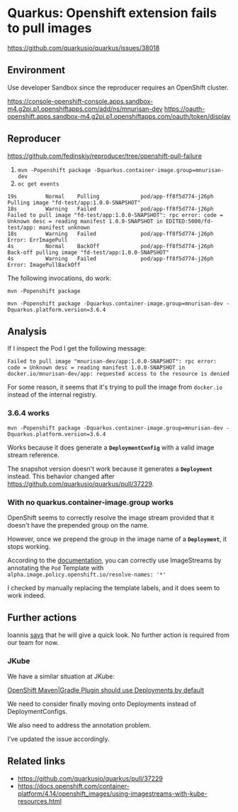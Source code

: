 # Quarkus: Openshift extension fails to pull images

https://github.com/quarkusio/quarkus/issues/38018

## Environment

Use developer Sandbox since the reproducer requires an OpenShift cluster.

https://console-openshift-console.apps.sandbox-m4.g2pi.p1.openshiftapps.com/add/ns/mnurisan-dev
https://oauth-openshift.apps.sandbox-m4.g2pi.p1.openshiftapps.com/oauth/token/display


## Reproducer

https://github.com/fedinskiy/reproducer/tree/openshift-pull-failure

1. `mvn -Popenshift package -Dquarkus.container-image.group=mnurisan-dev`
2. `oc get events`

```
19s         Normal    Pulling             pod/app-ff8f5d774-j26ph    Pulling image "fd-test/app:1.0.0-SNAPSHOT"
18s         Warning   Failed              pod/app-ff8f5d774-j26ph    Failed to pull image "fd-test/app:1.0.0-SNAPSHOT": rpc error: code = Unknown desc = reading manifest 1.0.0-SNAPSHOT in EDITED:5000/fd-test/app: manifest unknown
18s         Warning   Failed              pod/app-ff8f5d774-j26ph    Error: ErrImagePull
4s          Normal    BackOff             pod/app-ff8f5d774-j26ph    Back-off pulling image "fd-test/app:1.0.0-SNAPSHOT"
4s          Warning   Failed              pod/app-ff8f5d774-j26ph    Error: ImagePullBackOff
```

The following invocations, do work:
```
mvn -Popenshift package
```

```
mvn -Popenshift package -Dquarkus.container-image.group=mnurisan-dev -Dquarkus.platform.version=3.6.4
```

## Analysis

If I inspect the Pod I get the following message:

```
Failed to pull image "mnurisan-dev/app:1.0.0-SNAPSHOT": rpc error: code = Unknown desc = reading manifest 1.0.0-SNAPSHOT in docker.io/mnurisan-dev/app: requested access to the resource is denied
```

For some reason, it seems that it's trying to pull the image from `docker.io` instead of the internal registry.

### 3.6.4 works

```
mvn -Popenshift package -Dquarkus.container-image.group=mnurisan-dev -Dquarkus.platform.version=3.6.4
```

Works because it does generate a **`DeploymentConfig`** with a valid image stream reference.

The snapshot version doesn't work because it generates a **`Deployment`** instead.
This behavior changed after https://github.com/quarkusio/quarkus/pull/37229.


### With no quarkus.container-image.group works

OpenShift seems to correctly resolve the image stream provided that it doesn't have the prepended group on the name.

However, once we prepend the group in the image name of a **`Deployment`**, it stops working.

According to the [documentation](https://docs.openshift.com/container-platform/4.14/openshift_images/using-imagestreams-with-kube-resources.html), you can correctly use ImageStreams by annotating the `Pod` Template with `alpha.image.policy.openshift.io/resolve-names: '*'`

I checked by manually replacing the template labels, and it does seem to work indeed.

## Further actions

Ioannis [says](https://github.com/quarkusio/quarkus/issues/38018#issuecomment-1908300055) that he will give a quick look. No further action is required from our team for now.

### JKube

We have a similar situation at JKube:

[OpenShift Maven|Gradle Plugin should use Deployments by default](https://github.com/eclipse/jkube/issues/1857)

We need to consider finally moving onto Deployments instead of DeploymentConfigs.

We also need to address the annotation problem.

I've updated the issue accordingly.

## Related links

- https://github.com/quarkusio/quarkus/pull/37229
- https://docs.openshift.com/container-platform/4.14/openshift_images/using-imagestreams-with-kube-resources.html
